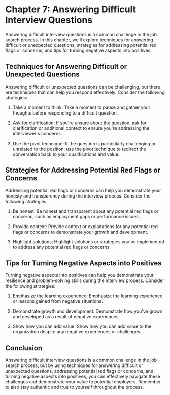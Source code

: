 Chapter 7: Answering Difficult Interview Questions
==================================================

Answering difficult interview questions is a common challenge in the job search process. In this chapter, we'll explore techniques for answering difficult or unexpected questions, strategies for addressing potential red flags or concerns, and tips for turning negative aspects into positives.

Techniques for Answering Difficult or Unexpected Questions
----------------------------------------------------------

Answering difficult or unexpected questions can be challenging, but there are techniques that can help you respond effectively. Consider the following strategies:

1. Take a moment to think: Take a moment to pause and gather your thoughts before responding to a difficult question.

2. Ask for clarification: If you're unsure about the question, ask for clarification or additional context to ensure you're addressing the interviewer's concerns.

3. Use the pivot technique: If the question is particularly challenging or unrelated to the position, use the pivot technique to redirect the conversation back to your qualifications and value.

Strategies for Addressing Potential Red Flags or Concerns
---------------------------------------------------------

Addressing potential red flags or concerns can help you demonstrate your honesty and transparency during the interview process. Consider the following strategies:

1. Be honest: Be honest and transparent about any potential red flags or concerns, such as employment gaps or performance issues.

2. Provide context: Provide context or explanations for any potential red flags or concerns to demonstrate your growth and development.

3. Highlight solutions: Highlight solutions or strategies you've implemented to address any potential red flags or concerns.

Tips for Turning Negative Aspects into Positives
------------------------------------------------

Turning negative aspects into positives can help you demonstrate your resilience and problem-solving skills during the interview process. Consider the following strategies:

1. Emphasize the learning experience: Emphasize the learning experience or lessons gained from negative situations.

2. Demonstrate growth and development: Demonstrate how you've grown and developed as a result of negative experiences.

3. Show how you can add value: Show how you can add value to the organization despite any negative experiences or challenges.

Conclusion
----------

Answering difficult interview questions is a common challenge in the job search process, but by using techniques for answering difficult or unexpected questions, addressing potential red flags or concerns, and turning negative aspects into positives, you can effectively navigate these challenges and demonstrate your value to potential employers. Remember to also stay authentic and true to yourself throughout the process.
